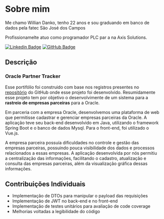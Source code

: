 # Sobre mim

Me chamo Willian Danko, tenho 22 anos e sou graduando em banco de dados pela fatec São José dos Campos

Profissionamelte atuo como programador PLC par a na Axis Solutions.

[![Linkedin Badge](https://img.shields.io/badge/Linkedin-blue?style=flat-square&logo=Linkedin&logoColor=white)](https://www.linkedin.com/in/willian-danko-leite-caboski-5410741b4) [![GitHub Badge](https://img.shields.io/badge/GitHub-111217?style=flat-square&logo=github&logoColor=white)](https://github.com/DankoCaboski)

## Descrição

### Oracle Partner Tracker

Esse portifólio foi construido com base nos registros presentes no [repositório](https://github.com/codecatss/API-BD4) do GitHub onde esse projeto foi desenvolvido. Resumidamente esse projeto tem por objetivo o desenvolvimente de um sistema para a __rastreio de empresas parceiras__ para a Oracle.

Em parceria com a empresa Oracle, desenvolvemos uma plataforma de web que permitisse cadastrar e gerenciar empresas parceiras da Oracle.
A aplicação teve seu back-end desenvolvido em Java, utilizando o framework Spring Boot e o banco de dados Mysql. Para o front-end, foi utilizado o Vue.js.

A empresa parceira possuía dificuldades no controle e gestão das empresas parceiras, possuindo pouca visibilidade dos dados e processos relacionados a essas empresas. A aplicação desenvolvida por nós permitiu a centralização das informações, facilitando o cadastro, atualização e consulta das empresas parceiras, além da visualização gráfica dessas informações.

## Contribuições Individuais

- Implementação de DTOs para manipular o payload das requisições
- Implementação de JWT no back-end e no front-end
- Implementação de testes unitários para avaliação de code coverage
- Melhorias voltadas a legibilidade do código
